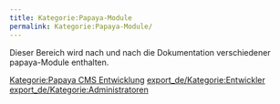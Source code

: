 ```yaml
---
title: Kategorie:Papaya-Module
permalink: Kategorie:Papaya-Module/
---
```


Dieser Bereich wird nach und nach die Dokumentation verschiedener papaya-Module enthalten.

[Kategorie:Papaya CMS Entwicklung](export_de/Kategorie:Papaya_CMS_Entwicklung ) [export_de/Kategorie:Entwickler](export_de/Kategorie:Entwickler ) [export_de/Kategorie:Administratoren](export_de/Kategorie:Administratoren )